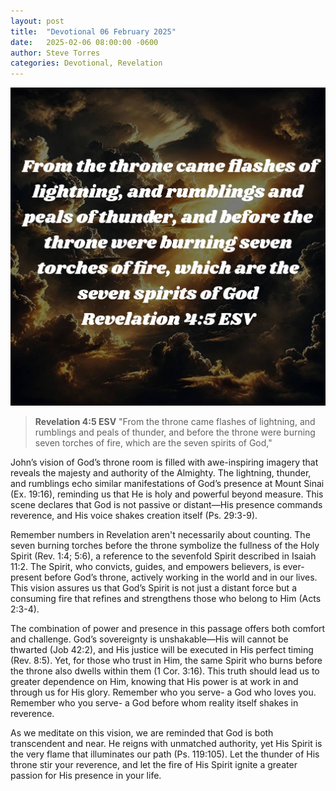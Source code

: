 ```yaml
---
layout: post
title:  "Devotional 06 February 2025"
date:   2025-02-06 08:00:00 -0600
author: Steve Torres
categories: Devotional, Revelation
---
```


<img src="https://github.com/ElEsteeb/ElEsteeb.github.io/blob/main/images/devotionals/Rev-4_5.jpg" alt="Rev-4_5">

>**Revelation 4:5 ESV**
>"From the throne came flashes of lightning, and rumblings and peals of thunder, and before the throne were burning seven torches of fire, which are the seven spirits of God,"

John’s vision of God’s throne room is filled with awe-inspiring imagery that reveals the majesty and authority of the Almighty. The lightning, thunder, and rumblings echo similar manifestations of God’s presence at Mount Sinai (Ex. 19:16), reminding us that He is holy and powerful beyond measure. This scene declares that God is not passive or distant—His presence commands reverence, and His voice shakes creation itself (Ps. 29:3-9).

Remember numbers in Revelation aren't necessarily about counting. The seven burning torches before the throne symbolize the fullness of the Holy Spirit (Rev. 1:4; 5:6), a reference to the sevenfold Spirit described in Isaiah 11:2. The Spirit, who convicts, guides, and empowers believers, is ever-present before God’s throne, actively working in the world and in our lives. This vision assures us that God’s Spirit is not just a distant force but a consuming fire that refines and strengthens those who belong to Him (Acts 2:3-4).

The combination of power and presence in this passage offers both comfort and challenge. God’s sovereignty is unshakable—His will cannot be thwarted (Job 42:2), and His justice will be executed in His perfect timing (Rev. 8:5). Yet, for those who trust in Him, the same Spirit who burns before the throne also dwells within them (1 Cor. 3:16). This truth should lead us to greater dependence on Him, knowing that His power is at work in and through us for His glory. Remember who you serve- a God who loves you. Remember who you serve- a God before whom reality itself shakes in reverence. 

As we meditate on this vision, we are reminded that God is both transcendent and near. He reigns with unmatched authority, yet His Spirit is the very flame that illuminates our path (Ps. 119:105). Let the thunder of His throne stir your reverence, and let the fire of His Spirit ignite a greater passion for His presence in your life.



<script src="https://www.biblegateway.com/public/link-to-us/tooltips/bglinks.js" type="text/javascript"></script>
<script type="text/javascript">
BGLinks.version = "ESV";
BGLinks.linkVerses();
</script>